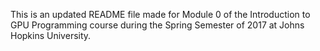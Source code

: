 This is an updated README file made for Module 0 of the Introduction to GPU Programming course during the Spring Semester of 2017 at Johns Hopkins University.
